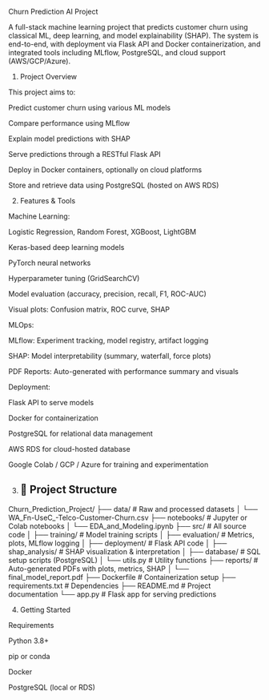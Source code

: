 Churn Prediction AI Project

A full-stack machine learning project that predicts customer churn using classical ML, deep learning, and model explainability (SHAP). The system is end-to-end, with deployment via Flask API and Docker containerization, and integrated tools including MLflow, PostgreSQL, and cloud support (AWS/GCP/Azure).

1. Project Overview

This project aims to:

Predict customer churn using various ML models

Compare performance using MLflow

Explain model predictions with SHAP

Serve predictions through a RESTful Flask API

Deploy in Docker containers, optionally on cloud platforms

Store and retrieve data using PostgreSQL (hosted on AWS RDS)

2. Features & Tools

Machine Learning:

Logistic Regression, Random Forest, XGBoost, LightGBM

Keras-based deep learning models

PyTorch neural networks

Hyperparameter tuning (GridSearchCV)

Model evaluation (accuracy, precision, recall, F1, ROC-AUC)

Visual plots: Confusion matrix, ROC curve, SHAP

MLOps:

MLflow: Experiment tracking, model registry, artifact logging

SHAP: Model interpretability (summary, waterfall, force plots)

PDF Reports: Auto-generated with performance summary and visuals

Deployment:

Flask API to serve models

Docker for containerization

PostgreSQL for relational data management

AWS RDS for cloud-hosted database

Google Colab / GCP / Azure for training and experimentation

3. ## 📁 Project Structure

Churn_Prediction_Project/ ├── data/ # Raw and processed datasets │ └── WA_Fn-UseC_-Telco-Customer-Churn.csv ├── notebooks/ # Jupyter or Colab notebooks │ └── EDA_and_Modeling.ipynb ├── src/ # All source code │ ├── training/ # Model training scripts │ ├── evaluation/ # Metrics, plots, MLflow logging │ ├── deployment/ # Flask API code │ ├── shap_analysis/ # SHAP visualization & interpretation │ ├── database/ # SQL setup scripts (PostgreSQL) │ └── utils.py # Utility functions ├── reports/ # Auto-generated PDFs with plots, metrics, SHAP │ └── final_model_report.pdf ├── Dockerfile # Containerization setup ├── requirements.txt # Dependencies ├── README.md # Project documentation └── app.py # Flask app for serving predictions





4. Getting Started

Requirements

Python 3.8+

pip or conda

Docker

PostgreSQL (local or RDS)
